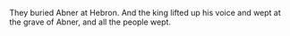 They buried Abner at Hebron. And the king lifted up his voice and wept at the grave of Abner, and all the people wept.
